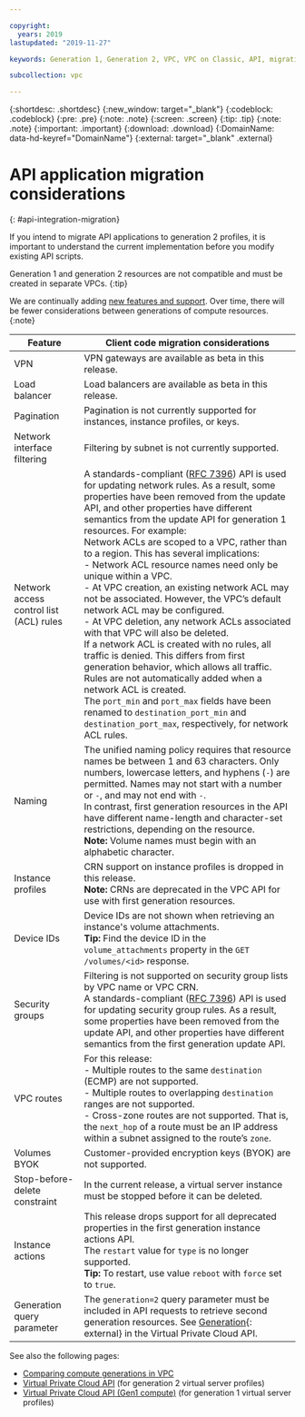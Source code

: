 ```yaml
---

copyright:
  years: 2019
lastupdated: "2019-11-27"

keywords: Generation 1, Generation 2, VPC, VPC on Classic, API, migration, integration, application

subcollection: vpc

---
```


<!-- Common attributes used in the template are defined as follows: -->
{:shortdesc: .shortdesc}
{:new_window: target="_blank"}
{:codeblock: .codeblock}
{:pre: .pre}
{:note: .note}
{:screen: .screen}
{:tip: .tip}
{:note: .note}
{:important: .important}
{:download: .download}
{:DomainName: data-hd-keyref="DomainName"}
{:external: target="_blank" .external}

# API application migration considerations
{: #api-integration-migration}

If you intend to migrate API applications to generation 2 profiles, it is important to understand the current implementation before you modify existing API scripts. 

Generation 1 and generation 2 resources are not compatible and must be created in separate VPCs.
{:tip}

We are continually adding [new features and support](/docs/vpc?topic=vpc-api-change-log). Over time, there will be fewer considerations between generations of compute resources.
{:note}

| Feature | Client code migration considerations  | 
|-----------------|-------------|
|VPN | VPN gateways are available as beta in this release. |
|Load balancer | Load balancers are available as beta in this release.|
|Pagination | Pagination is not currently supported for instances, instance profiles, or keys.| 
|Network interface filtering | Filtering by subnet is not currently supported.|
|Network access control list (ACL) rules | A standards-compliant ([RFC 7396](https://tools.ietf.org/html/rfc7396)) API is used for updating network rules. As a result, some properties have been removed from the update API, and other properties have different semantics from the update API for generation 1 resources. For example: <br> Network ACLs are scoped to a VPC, rather than to a region. This has several implications: <br>      - Network ACL resource names need only be unique within a VPC.<br>    - At VPC creation, an existing network ACL may not be associated. However, the VPC’s default network ACL may be configured.<br>    - At VPC deletion, any network ACLs associated with that VPC will also be deleted.<br> If a network ACL is created with no rules, all traffic is denied. This differs from first generation behavior, which allows all traffic. Rules are not automatically added when a network ACL is created.<br>The `port_min` and `port_max` fields have been renamed to `destination_port_min` and `destination_port_max`, respectively, for network ACL rules.|
|Naming | The unified naming policy requires that resource names be between 1 and 63 characters. Only numbers, lowercase letters, and hyphens (`-`) are permitted.  Names may not start with a number or `-`, and may not end with `-`. <br> In contrast, first generation resources in the API have different name-length and character-set restrictions, depending on the resource.<br> **Note:** Volume names must begin with an alphabetic character. | 
|Instance profiles | CRN support on instance profiles is dropped in this release. <br> **Note:** CRNs are deprecated in the VPC API for use with first generation resources. | 
|Device IDs | Device IDs are not shown when retrieving an instance's volume attachments. <br> **Tip:** Find the device ID in the `volume_attachments` property in the  `GET /volumes/<id>` response.| 
|Security groups | Filtering is not supported on security group lists by VPC name or VPC CRN. <br> A standards-compliant ([RFC 7396](https://tools.ietf.org/html/rfc7396)) API is used for updating security group rules. As a result, some properties have been removed from the update API, and other properties have different semantics from the first generation update API.| 
|VPC routes | For this release:<br> - Multiple routes to the same `destination` (ECMP) are not supported. <br> - Multiple routes to overlapping `destination` ranges are not supported. <br> - Cross-zone routes are not supported. That is, the `next_hop` of a route must be an IP address within a subnet assigned to the route’s `zone`.| 
|Volumes BYOK  | Customer-provided encryption keys (BYOK) are not supported.| 
|Stop-before-delete constraint | In the current release, a virtual server instance must be stopped before it can be deleted.| 
| Instance actions | This release drops support for all deprecated properties in the first generation instance actions API. <br>The `restart` value for `type` is no longer supported.<br> **Tip:** To restart, use value `reboot` with `force` set to `true`. |
|Generation query parameter| The `generation=2` query parameter must be included in API requests to retrieve second generation resources. See [Generation](https://{DomainName}/apidocs/vpc#api-generation-parameter){: external} in the Virtual Private Cloud API.|


See also the following pages:
* [Comparing compute generations in VPC](/docs/overview?topic=overview-compare-vpc-vpcoc)
* [Virtual Private Cloud API](/apidocs/vpc) (for generation 2 virtual server profiles)
* [Virtual Private Cloud API (Gen1 compute)](/apidocs/vpc-on-classic) (for generation 1 virtual server profiles)
